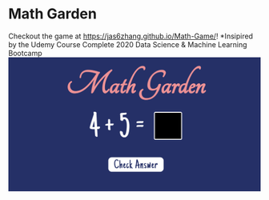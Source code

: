 # Math Garden

Checkout the game at https://jas6zhang.github.io/Math-Game/! *Insipired by the Udemy Course Complete 2020 Data Science & Machine Learning Bootcamp
<img src="MathGarden.png" alt="Game Image"/>
